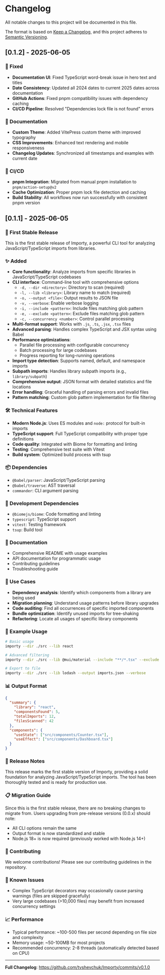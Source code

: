 # Changelog

All notable changes to this project will be documented in this file.

The format is based on [Keep a Changelog](https://keepachangelog.com/en/1.0.0/),
and this project adheres to [Semantic Versioning](https://semver.org/spec/v2.0.0.html).

## [0.1.2] - 2025-06-05

### 🔧 Fixed
- **Documentation UI**: Fixed TypeScript word-break issue in hero text and titles
- **Date Consistency**: Updated all 2024 dates to current 2025 dates across documentation
- **GitHub Actions**: Fixed pnpm compatibility issues with dependency caching
- **CI/CD Pipeline**: Resolved "Dependencies lock file is not found" errors

### 📖 Documentation
- **Custom Theme**: Added VitePress custom theme with improved typography
- **CSS Improvements**: Enhanced text rendering and mobile responsiveness
- **Changelog Updates**: Synchronized all timestamps and examples with current date

### 🚀 CI/CD
- **pnpm Integration**: Migrated from manual pnpm installation to `pnpm/action-setup@v2`
- **Cache Optimization**: Proper pnpm lock file detection and caching
- **Build Stability**: All workflows now run successfully with consistent pnpm version

## [0.1.1] - 2025-06-05

### 🎉 First Stable Release

This is the first stable release of Importy, a powerful CLI tool for analyzing JavaScript/TypeScript imports from libraries.

### ✨ Added

- **Core functionality**: Analyze imports from specific libraries in JavaScript/TypeScript codebases
- **CLI interface**: Command-line tool with comprehensive options
  - `-d, --dir <directory>`: Directory to scan (required)
  - `-l, --lib <library>`: Library name to match (required)
  - `-o, --output <file>`: Output results to JSON file
  - `-v, --verbose`: Enable verbose logging
  - `-i, --include <pattern>`: Include files matching glob pattern
  - `-e, --exclude <pattern>`: Exclude files matching glob pattern
  - `-c, --concurrency <number>`: Control parallel processing
- **Multi-format support**: Works with `.js`, `.ts`, `.jsx`, `.tsx` files
- **Advanced parsing**: Handles complex TypeScript and JSX syntax using Babel
- **Performance optimizations**:
  - Parallel file processing with configurable concurrency
  - Batch processing for large codebases
  - Progress reporting for long-running operations
- **Import type detection**: Supports named, default, and namespace imports
- **Subpath imports**: Handles library subpath imports (e.g., `library/subpath`)
- **Comprehensive output**: JSON format with detailed statistics and file locations
- **Error handling**: Graceful handling of parsing errors and invalid files
- **Pattern matching**: Custom glob pattern implementation for file filtering

### 🛠️ Technical Features

- **Modern Node.js**: Uses ES modules and `node:` protocol for built-in imports
- **TypeScript support**: Full TypeScript compatibility with proper type definitions
- **Code quality**: Integrated with Biome for formatting and linting
- **Testing**: Comprehensive test suite with Vitest
- **Build system**: Optimized build process with tsup

### 📦 Dependencies

- `@babel/parser`: JavaScript/TypeScript parsing
- `@babel/traverse`: AST traversal
- `commander`: CLI argument parsing

### 🧪 Development Dependencies

- `@biomejs/biome`: Code formatting and linting
- `typescript`: TypeScript support
- `vitest`: Testing framework
- `tsup`: Build tool

### 📖 Documentation

- Comprehensive README with usage examples
- API documentation for programmatic usage
- Contributing guidelines
- Troubleshooting guide

### 🎯 Use Cases

- **Dependency analysis**: Identify which components from a library are being used
- **Migration planning**: Understand usage patterns before library upgrades
- **Code auditing**: Find all occurrences of specific imported components
- **Bundle optimization**: Identify unused imports for tree-shaking
- **Refactoring**: Locate all usages of specific library components

### 🔧 Example Usage

```bash
# Basic usage
importy --dir ./src --lib react

# Advanced filtering
importy --dir ./src --lib @mui/material --include "**/*.tsx" --exclude "**/*.test.*"

# Export to file
importy --dir ./src --lib lodash --output imports.json --verbose
```

### 📊 Output Format

```json
{
  "summary": {
    "library": "react",
    "componentsFound": 5,
    "totalImports": 12,
    "filesScanned": 42
  },
  "components": {
    "useState": ["src/components/Counter.tsx"],
    "useEffect": ["src/components/Dashboard.tsx"]
  }
}
```

### 🚀 Release Notes

This release marks the first stable version of Importy, providing a solid foundation for analyzing JavaScript/TypeScript imports. The tool has been thoroughly tested and is ready for production use.

### 📋 Migration Guide

Since this is the first stable release, there are no breaking changes to migrate from. Users upgrading from pre-release versions (0.0.x) should note:

- All CLI options remain the same
- Output format is now standardized and stable
- Node.js 18+ is now required (previously worked with Node.js 14+)

### 🤝 Contributing

We welcome contributions! Please see our contributing guidelines in the repository.

### 🐛 Known Issues

- Complex TypeScript decorators may occasionally cause parsing warnings (files are skipped gracefully)
- Very large codebases (>10,000 files) may benefit from increased concurrency settings

### 📈 Performance

- Typical performance: ~100-500 files per second depending on file size and complexity
- Memory usage: ~50-100MB for most projects
- Recommended concurrency: 2-8 threads (automatically detected based on CPU)

---

**Full Changelog**: https://github.com/tvshevchuk/Importy/commits/v0.1.0
